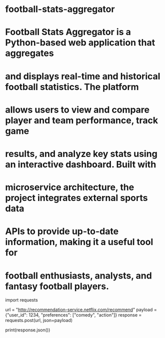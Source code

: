 # football-stats-aggregator

# Football Stats Aggregator is a Python-based web application that aggregates 
# and displays real-time and historical football statistics. The platform 
# allows users to view and compare player and team performance, track game 
# results, and analyze key stats using an interactive dashboard. Built with 
# microservice architecture, the project integrates external sports data 
# APIs to provide up-to-date information, making it a useful tool for 
# football enthusiasts, analysts, and fantasy football players.




import requests

url = "http://recommendation-service.netflix.com/recommend"
payload = {"user_id": 1234, "preferences": ["comedy", "action"]}
response = requests.post(url, json=payload)

print(response.json())
